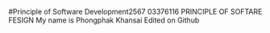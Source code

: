 #Principle of Software Development2567
03376116 PRINCIPLE OF SOFTARE FESIGN
My name is Phongphak Khansai
Edited on Github
